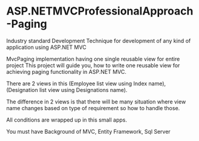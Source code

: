# ASP.NETMVCProfessionalApproach-Paging
Industry standard Development Technique for development of any kind of application using ASP.NET MVC

MvcPaging implementation having one single reusable view for entire project
This project will guide you, how to write one reusable view for achieving paging functionality in ASP.NET MVC. 

There are 2 views in this (Employee list view using Index name), (Designation list view using Designations name). 

The difference in 2 views is that there will be many situation where view name changes based on type of requirement so how to handle those. 

All conditions are wrapped up in this small apps. 

You must have Background of MVC, Entity Framework, Sql Server
